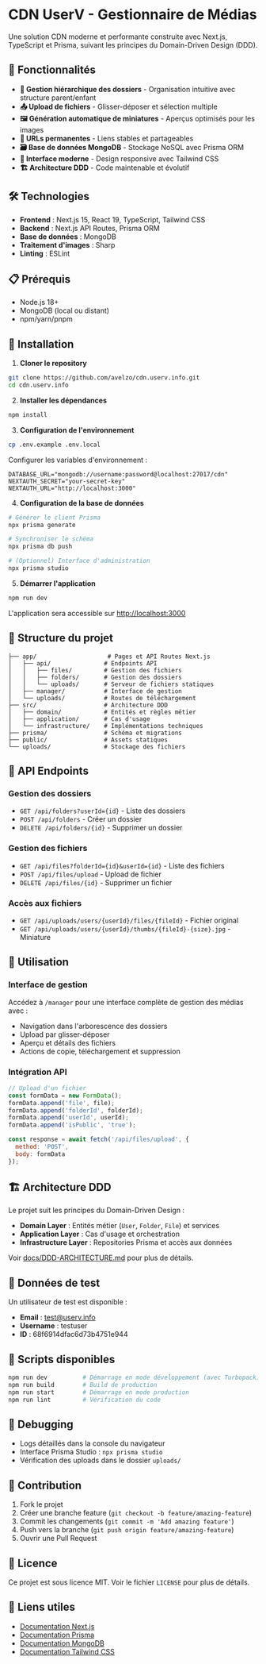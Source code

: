 # CDN UserV - Gestionnaire de Médias

Une solution CDN moderne et performante construite avec Next.js, TypeScript et Prisma, suivant les principes du Domain-Driven Design (DDD).

## 🚀 Fonctionnalités

- **📁 Gestion hiérarchique des dossiers** - Organisation intuitive avec structure parent/enfant
- **📤 Upload de fichiers** - Glisser-déposer et sélection multiple
- **🖼️ Génération automatique de miniatures** - Aperçus optimisés pour les images
- **🔗 URLs permanentes** - Liens stables et partageables
- **🗃️ Base de données MongoDB** - Stockage NoSQL avec Prisma ORM
- **🎨 Interface moderne** - Design responsive avec Tailwind CSS
- **🏗️ Architecture DDD** - Code maintenable et évolutif

## 🛠️ Technologies

- **Frontend** : Next.js 15, React 19, TypeScript, Tailwind CSS
- **Backend** : Next.js API Routes, Prisma ORM
- **Base de données** : MongoDB
- **Traitement d'images** : Sharp
- **Linting** : ESLint

## 📋 Prérequis

- Node.js 18+ 
- MongoDB (local ou distant)
- npm/yarn/pnpm

## 🚀 Installation

1. **Cloner le repository**
```bash
git clone https://github.com/avelzo/cdn.userv.info.git
cd cdn.userv.info
```

2. **Installer les dépendances**
```bash
npm install
```

3. **Configuration de l'environnement**
```bash
cp .env.example .env.local
```

Configurer les variables d'environnement :
```env
DATABASE_URL="mongodb://username:password@localhost:27017/cdn"
NEXTAUTH_SECRET="your-secret-key"
NEXTAUTH_URL="http://localhost:3000"
```

4. **Configuration de la base de données**
```bash
# Générer le client Prisma
npx prisma generate

# Synchroniser le schéma
npx prisma db push

# (Optionnel) Interface d'administration
npx prisma studio
```

5. **Démarrer l'application**
```bash
npm run dev
```

L'application sera accessible sur [http://localhost:3000](http://localhost:3000)

## 📁 Structure du projet

```
├── app/                    # Pages et API Routes Next.js
│   ├── api/               # Endpoints API
│   │   ├── files/         # Gestion des fichiers
│   │   ├── folders/       # Gestion des dossiers
│   │   └── uploads/       # Serveur de fichiers statiques
│   ├── manager/           # Interface de gestion
│   └── uploads/           # Routes de téléchargement
├── src/                   # Architecture DDD
│   ├── domain/            # Entités et règles métier
│   ├── application/       # Cas d'usage
│   └── infrastructure/    # Implémentations techniques
├── prisma/                # Schéma et migrations
├── public/                # Assets statiques
└── uploads/               # Stockage des fichiers
```

## 🔧 API Endpoints

### Gestion des dossiers
- `GET /api/folders?userId={id}` - Liste des dossiers
- `POST /api/folders` - Créer un dossier
- `DELETE /api/folders/{id}` - Supprimer un dossier

### Gestion des fichiers
- `GET /api/files?folderId={id}&userId={id}` - Liste des fichiers
- `POST /api/files/upload` - Upload de fichier
- `DELETE /api/files/{id}` - Supprimer un fichier

### Accès aux fichiers
- `GET /api/uploads/users/{userId}/files/{fileId}` - Fichier original
- `GET /api/uploads/users/{userId}/thumbs/{fileId}-{size}.jpg` - Miniature

## 🎯 Utilisation

### Interface de gestion
Accédez à `/manager` pour une interface complète de gestion des médias avec :
- Navigation dans l'arborescence des dossiers
- Upload par glisser-déposer
- Aperçu et détails des fichiers
- Actions de copie, téléchargement et suppression

### Intégration API
```javascript
// Upload d'un fichier
const formData = new FormData();
formData.append('file', file);
formData.append('folderId', folderId);
formData.append('userId', userId);
formData.append('isPublic', 'true');

const response = await fetch('/api/files/upload', {
  method: 'POST',
  body: formData
});
```

## 🏗️ Architecture DDD

Le projet suit les principes du Domain-Driven Design :

- **Domain Layer** : Entités métier (`User`, `Folder`, `File`) et services
- **Application Layer** : Cas d'usage et orchestration
- **Infrastructure Layer** : Repositories Prisma et accès aux données

Voir [docs/DDD-ARCHITECTURE.md](docs/DDD-ARCHITECTURE.md) pour plus de détails.

## 🧪 Données de test

Un utilisateur de test est disponible :
- **Email** : test@userv.info
- **Username** : testuser  
- **ID** : 68f6914dfac6d73b4751e944

## 📝 Scripts disponibles

```bash
npm run dev          # Démarrage en mode développement (avec Turbopack)
npm run build        # Build de production
npm run start        # Démarrage en mode production
npm run lint         # Vérification du code
```

## 🐛 Debugging

- Logs détaillés dans la console du navigateur
- Interface Prisma Studio : `npx prisma studio`
- Vérification des uploads dans le dossier `uploads/`

## 🤝 Contribution

1. Fork le projet
2. Créer une branche feature (`git checkout -b feature/amazing-feature`)
3. Commit les changements (`git commit -m 'Add amazing feature'`)
4. Push vers la branche (`git push origin feature/amazing-feature`)
5. Ouvrir une Pull Request

## 📄 Licence

Ce projet est sous licence MIT. Voir le fichier `LICENSE` pour plus de détails.

## 🔗 Liens utiles

- [Documentation Next.js](https://nextjs.org/docs)
- [Documentation Prisma](https://www.prisma.io/docs)
- [Documentation MongoDB](https://docs.mongodb.com/)
- [Documentation Tailwind CSS](https://tailwindcss.com/docs)
